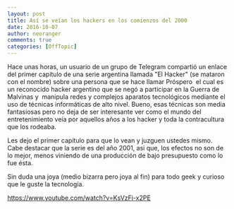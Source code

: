 ```yaml
---
layout: post
title: Así se veían los hackers en los comienzos del 2000
date: 2016-10-07
author: neoranger
comments: true
categories: [OffTopic]
---
```

Hace unas horas, un usuario de un grupo de Telegram compartió un enlace del primer capítulo de una serie argentina llamada "El Hacker" (se mataron con el nombre) sobre una persona que se hace llamar Próspero  el cual es un reconocido hacker argentino que se negó a participar en la Guerra de Malvinas y  manipula redes y complejos aparatos tecnológicos mediante el uso de técnicas informáticas de alto nivel. Bueno, esas técnicas son media fantasiosas pero no deja de ser interesante ver como el mundo del entretenimiento veía por aquellos años a los hacker y toda la contracultura que los rodeaba.

<!--more-->

Les dejo el primer capítulo para que lo vean y juzguen ustedes mismo. Cabe destacar que la serie es del año 2001, asi que, los efectos no son de lo mejor, menos viniendo de una producción de bajo presupuesto como lo fue ésta.

Sin duda una joya (medio bizarra pero joya al fin) para todo geek y curioso que le guste la tecnología.

https://www.youtube.com/watch?v=KsVzFi-x2PE
